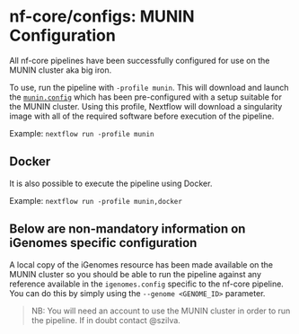 # nf-core/configs: MUNIN Configuration

All nf-core pipelines have been successfully configured for use on the MUNIN cluster aka big iron.

To use, run the pipeline with `-profile munin`. This will download and launch the [`munin.config`](../conf/munin.config) which has been pre-configured with a setup suitable for the MUNIN cluster. Using this profile, Nextflow will download a singularity image with all of the required software before execution of the pipeline.

Example: `nextflow run -profile munin`

## Docker

It is also possible to execute the pipeline using Docker.

Example: `nextflow run -profile munin,docker`

## Below are non-mandatory information on iGenomes specific configuration

A local copy of the iGenomes resource has been made available on the MUNIN cluster so you should be able to run the pipeline against any reference available in the `igenomes.config` specific to the nf-core pipeline.
You can do this by simply using the `--genome <GENOME_ID>` parameter.

>NB: You will need an account to use the MUNIN cluster in order to run the pipeline. If in doubt contact @szilva.
